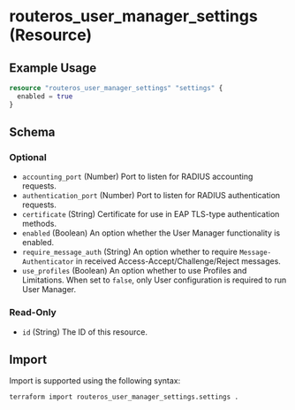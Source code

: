 # routeros_user_manager_settings (Resource)


## Example Usage
```terraform
resource "routeros_user_manager_settings" "settings" {
  enabled = true
}
```

<!-- schema generated by tfplugindocs -->
## Schema

### Optional

- `accounting_port` (Number) Port to listen for RADIUS accounting requests.
- `authentication_port` (Number) Port to listen for RADIUS authentication requests.
- `certificate` (String) Certificate for use in EAP TLS-type authentication methods.
- `enabled` (Boolean) An option whether the User Manager functionality is enabled.
- `require_message_auth` (String) An option whether to require `Message-Authenticator` in received Access-Accept/Challenge/Reject messages.
- `use_profiles` (Boolean) An option whether to use Profiles and Limitations. When set to `false`, only User configuration is required to run User Manager.

### Read-Only

- `id` (String) The ID of this resource.

## Import
Import is supported using the following syntax:
```shell
terraform import routeros_user_manager_settings.settings .
```
